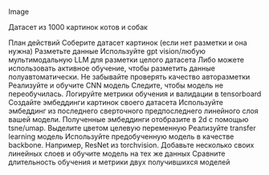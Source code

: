 Image

Датасет из 1000 картинок котов и собак

План действий
Соберите датасет картинок
(если нет разметки и она нужна) Разметьте данные
Используйте gpt vision/любую мультимодальную LLM для разметки целого датасета
Либо можете использовать активное обучение, чтобы разметить данные полуавтоматически. Не забывайте проверять качество авторазметки
Реализуйте и обучите CNN модель
Следите, чтобы модель не переобучилась. Логируйте метрики обучения и валидации в tensorboard
Cоздайте эмбеддинги картинок своего датасета
Используйте эмбеддинг из последнего сверточного предпоследнего линейного слоя вашей модели. Полученные эмбеддинги отобразите в 2d с помощью tsne/umap. Выделите цветом целевую переменную
Реализуйте transfer learning модель
Используйте предобученную модель в качестве backbone. Например, ResNet из torchvision. Добавьте несколько своих линейных слоев и обучите модель на тех же данных
Сравните длительность обучения и метрики двух получившихся моделей
